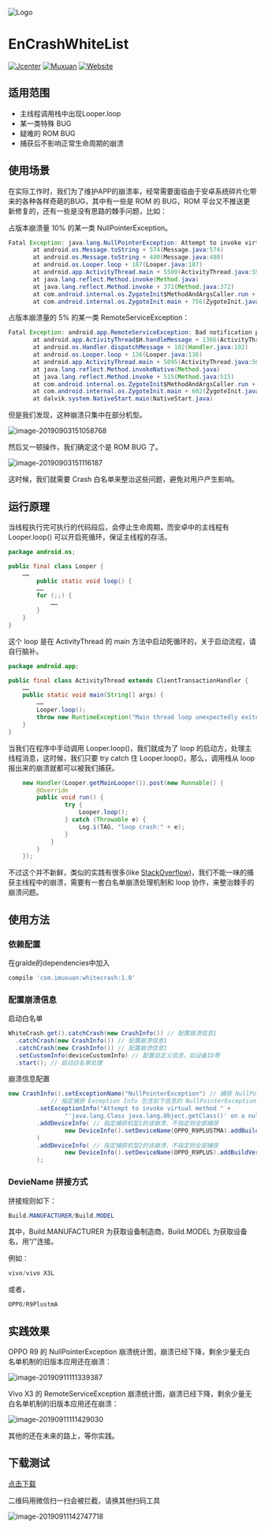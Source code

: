 ![Logo](https://raw.githubusercontent.com/leotyndale/EnFloatingView/master/preview/logo.png)

EnCrashWhiteList
==========================
[![Jcenter](https://img.shields.io/badge/Jcenter-v1.0-brightgreen.svg?style=flat)](https://bintray.com/leotyndale/Muxuan/EnCrashWhitList)
[![Muxuan](https://img.shields.io/badge/PoweredBy-Muxuan-green.svg?style=flat)](http://blog.imuxuan.com/)
[![Website](https://img.shields.io/website-up-down-green-red/https/shields.io.svg?label=Blog)](http://blog.imuxuan.com)

## 适用范围

- 主线程调用栈中出现Looper.loop
- 某一类特殊 BUG
- 疑难的 ROM BUG
- 捕获后不影响正常生命周期的崩溃

## 使用场景

在实际工作时，我们为了维护APP的崩溃率，经常需要面临由于安卓系统碎片化带来的各种各样奇葩的BUG，其中有一些是 ROM 的 BUG，ROM 平台又不推送更新修复的，还有一些是没有思路的棘手问题，比如：

占版本崩溃量 10% 的某一类 NullPointerException。

```java
Fatal Exception: java.lang.NullPointerException: Attempt to invoke virtual method 'java.lang.Class java.lang.Object.getClass()' on a null object reference
       at android.os.Message.toString + 574(Message.java:574)
       at android.os.Message.toString + 480(Message.java:480)
       at android.os.Looper.loop + 187(Looper.java:187)
       at android.app.ActivityThread.main + 5509(ActivityThread.java:5509)
       at java.lang.reflect.Method.invoke(Method.java)
       at java.lang.reflect.Method.invoke + 372(Method.java:372)
       at com.android.internal.os.ZygoteInit$MethodAndArgsCaller.run + 961(ZygoteInit.java:961)
       at com.android.internal.os.ZygoteInit.main + 756(ZygoteInit.java:756)
```

占版本崩溃量的 5% 的某一类 RemoteServiceException：

```java
Fatal Exception: android.app.RemoteServiceException: Bad notification posted from package *: Couldn't expand RemoteViews for: StatusBarNotification(pkg=* user=UserHandle{0} id=3000171 tag=null score=20: Notification(pri=2 contentView=*/0x1090064 vibrate=default sound=default defaults=0xffffffff flags=0x11 kind=[null]))
       at android.app.ActivityThread$H.handleMessage + 1366(ActivityThread.java:1366)
       at android.os.Handler.dispatchMessage + 102(Handler.java:102)
       at android.os.Looper.loop + 136(Looper.java:136)
       at android.app.ActivityThread.main + 5095(ActivityThread.java:5095)
       at java.lang.reflect.Method.invokeNative(Method.java)
       at java.lang.reflect.Method.invoke + 515(Method.java:515)
       at com.android.internal.os.ZygoteInit$MethodAndArgsCaller.run + 786(ZygoteInit.java:786)
       at com.android.internal.os.ZygoteInit.main + 602(ZygoteInit.java:602)
       at dalvik.system.NativeStart.main(NativeStart.java)
```

但是我们发现，这种崩溃只集中在部分机型。

![image-20190903151058768](README.assets/image-20190903151058768.png)

然后又一顿操作，我们确定这个是 ROM BUG 了。

![image-20190903151116187](README.assets/image-20190903151116187.png)

这时候，我们就需要 Crash 白名单来整治这些问题，避免对用户产生影响。

## 运行原理

当线程执行完可执行的代码段后，会停止生命周期，而安卓中的主线程有 Looper.loop() 可以开启死循环，保证主线程的存活。

```java
package android.os;

public final class Looper {
  	……
		public static void loop() {
        ……
        for (;;) {
            ……
        }
    }
}
```

这个 loop 是在 ActivityThread 的 main 方法中启动死循环的，关于启动流程，请自行脑补。

```java
package android.app;

public final class ActivityThread extends ClientTransactionHandler {
  	……
    public static void main(String[] args) {
        ……
        Looper.loop();
        throw new RuntimeException("Main thread loop unexpectedly exited");
    }
}
```

当我们在程序中手动调用 Looper.loop()，我们就成为了 loop 的启动方，处理主线程消息，这时候，我们只要 try catch 住 Looper.loop()，那么，调用栈从 loop 报出来的崩溃就都可以被我们捕获。

```java
    new Handler(Looper.getMainLooper()).post(new Runnable() {
        @Override
        public void run() {
                try {
                    Looper.loop();
                } catch (Throwable e) {
                    Log.i(TAG, "loop crash:" + e);
                }
            }
        }
    });
```

不过这个并不新鲜，类似的实践有很多(like [StackOverflow](https://stackoverflow.com/questions/2764394/ideal-way-to-set-global-uncaught-exception-handler-in-android%29))，我们不能一味的捕获主线程中的崩溃，需要有一套白名单崩溃处理机制和 loop 协作，来整治棘手的崩溃问题。

## 使用方法

### 依赖配置

在gralde的dependencies中加入

```groovy
compile 'com.imuxuan:whitecrash:1.0'
```

### 配置崩溃信息

启动白名单

```java
WhiteCrash.get().catchCrash(new CrashInfo()) // 配置崩溃信息1
  .catchCrash(new CrashInfo()) // 配置崩溃信息1
  .catchCrash(new CrashInfo()) // 配置崩溃信息1
  .setCustomInfo(deviceCustomInfo) // 配置自定义信息，如设备ID等
  .start(); // 启动白名单处理
```

崩溃信息配置

```java
new CrashInfo().setExceptionName("NullPointerException") // 捕获 NullPointerException
   			// 指定捕获 Exception Info 包含如下信息的 NullPointerException
        .setExceptionInfo("Attempt to invoke virtual method " +
                "'java.lang.Class java.lang.Object.getClass()' on a null object reference")
        .addDeviceInfo( // 指定捕获机型1的该崩溃，不指定则全部捕获
                new DeviceInfo().setDeviceName(OPPO_R9PLUSTMA).addBuildVersion("5.1.1")
        )
        .addDeviceInfo( // 指定捕获机型2的该崩溃，不指定则全部捕获
                new DeviceInfo().setDeviceName(OPPO_R9PLUS).addBuildVersion("5.1.1")
        );
```

### DevieName 拼接方式

拼接规则如下：

```java
Build.MANUFACTURER/Build.MODEL
```

其中，Build.MANUFACTURER 为获取设备制造商，Build.MODEL 为获取设备名，用“/”连接。

例如：

```java
vivo/vivo X3L
```

或者，

```java
OPPO/R9PlustmA
```

## 实践效果

OPPO R9 的 NullPointerException 崩溃统计图，崩溃已经下降，剩余少量无白名单机制的旧版本应用还在崩溃：

![image-20190911111339387](README.assets/image-20190911111339387.png)

Vivo X3 的 RemoteServiceException 崩溃统计图，崩溃已经下降，剩余少量无白名单机制的旧版本应用还在崩溃：

![image-20190911111429030](README.assets/image-20190911111429030.png)

其他的还在未来的路上，等你实践。

## 下载测试

[点击下载](https://github.com/leotyndale/EnCrashWhiteList/releases/download/1.0/app-debug.apk)

二维码用微信扫一扫会被拦截，请换其他扫码工具

![image-20190911142747718](README.assets/image-20190911142747718.png)
